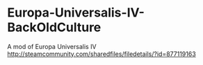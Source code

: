 # Europa-Universalis-IV-BackOldCulture
A mod of Europa Universalis IV http://steamcommunity.com/sharedfiles/filedetails/?id=877119163
